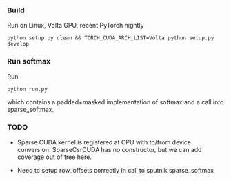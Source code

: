 ### Build

Run on Linux, Volta GPU, recent PyTorch nightly

```
python setup.py clean && TORCH_CUDA_ARCH_LIST=Volta python setup.py develop
```

### Run softmax

Run
```
python run.py
```

which contains a padded+masked implementation of softmax and a call into sparse_softmax.

### TODO

 - Sparse CUDA kernel is registered at CPU with to/from device conversion. SparseCsrCUDA has no constructor, but we can add coverage out of tree here.

 - Need to setup row_offsets correctly in call to sputnik sparse_softmax

